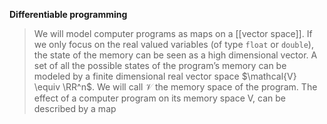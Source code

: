 **Differentiable programming**

> We will model computer programs as maps on a [[vector space]]. If we only focus on the real valued variables (of type `float` or `double`), the state of the memory can be seen as a high dimensional vector. A set of all the possible states of the program’s memory can be modeled by a finite dimensional real vector space $\mathcal{V} \equiv \RR^n$. We will call $\mathcal{V}$ the memory space of the program. The effect of a computer program on its memory space V, can be described by a map